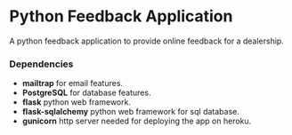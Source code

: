 # Python Feedback Application 
A python feedback application to provide online feedback for a dealership. 

### Dependencies
* **mailtrap** for email features. 
* **PostgreSQL** for database features. 
* **flask** python web framework. 
* **flask-sqlalchemy** python web framework for sql database. 
* **gunicorn** http server needed for deploying the app on heroku. 
